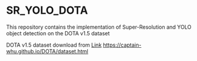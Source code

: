 ﻿# SR_YOLO_DOTA
This repository contains the implementation of Super-Resolution and YOLO object detection on the DOTA v1.5 dataset

DOTA v1.5 dataset download from [Link](https://captain-whu.github.io/DOTA/dataset.html) https://captain-whu.github.io/DOTA/dataset.html
  
